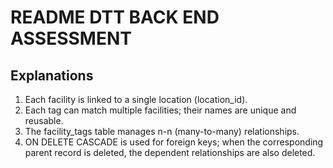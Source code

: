 # README DTT BACK END ASSESSMENT #

## Explanations
1. Each facility is linked to a single location (location_id).
2. Each tag can match multiple facilities; their names are unique and reusable.
3. The facility_tags table manages n-n (many-to-many) relationships.
4. ON DELETE CASCADE is used for foreign keys; when the corresponding parent record is deleted, the dependent relationships are also deleted.
